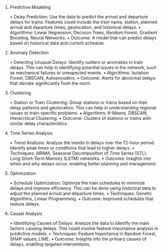 1. Predictive Modeling

	•	Delay Prediction: Use the data to predict the arrival and departure delays for trains. Features could include the train name, station, planned arrival and departure times, geolocation, and historical delays.
	•	Algorithms: Linear Regression, Decision Trees, Random Forest, Gradient Boosting, Neural Networks.
	•	Outcome: A model that can predict delays based on historical data and current schedule.

2. Anomaly Detection

	•	Detecting Unusual Delays: Identify outliers or anomalies in train delays. This can help in identifying potential issues in the network, such as mechanical failures or unexpected events.
	•	Algorithms: Isolation Forest, DBSCAN, Autoencoders.
	•	Outcome: Alerts for abnormal delays that deviate significantly from the norm.

3. Clustering

	•	Station or Train Clustering: Group stations or trains based on their delay patterns and geolocation. This can help in understanding regional issues or train-specific problems.
	•	Algorithms: K-Means, DBSCAN, Hierarchical Clustering.
	•	Outcome: Clusters of stations or trains with similar delay characteristics.

4. Time Series Analysis

	•	Trend Analysis: Analyze the trends in delays over the 72-hour period. Identify peak times or conditions that lead to higher delays.
	•	Techniques: ARIMA, Seasonal Decomposition of Time Series (STL), Long Short-Term Memory (LSTM) networks.
	•	Outcome: Insights into when and why delays occur, enabling better planning and management.

6. Optimization

	•	Schedule Optimization: Optimize the train schedules to minimize delays and improve efficiency. This can be done using historical data to adjust the planned arrival and departure times.
	•	Techniques: Genetic Algorithms, Linear Programming.
	•	Outcome: Improved schedules that reduce delays.

8. Causal Analysis

	•	Identifying Causes of Delays: Analyze the data to identify the main factors causing delays. This could involve feature importance analysis in predictive models.
	•	Techniques: Feature Importance in Random Forest, SHAP values, LIME.
	•	Outcome: Insights into the primary causes of delays, enabling targeted interventions.


